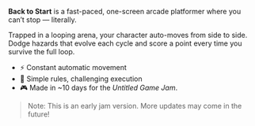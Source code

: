 **Back to Start** is a fast-paced, one-screen arcade platformer where you can’t stop — literally.

Trapped in a looping arena, your character auto-moves from side to side. Dodge hazards that evolve each cycle and score a point every time you survive the full loop.

* ⚡ Constant automatic movement
* 🧠 Simple rules, challenging execution
* 🎮 Made in ~10 days for the *Untitled Game Jam*.

> Note: This is an early jam version. More updates may come in the future!

